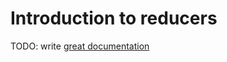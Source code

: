 # Introduction to reducers

TODO: write [great documentation](http://jacobian.org/writing/what-to-write/)
